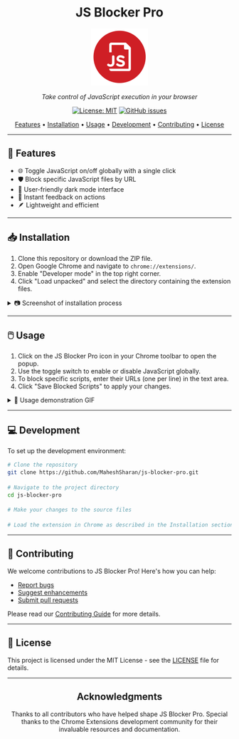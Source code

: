 <div align="center">

# JS Blocker Pro

<img src="icons/icon128.png" width="128" alt="JS Blocker Pro Logo">

*Take control of JavaScript execution in your browser*

[![License: MIT](https://img.shields.io/badge/License-MIT-blue.svg)](https://opensource.org/licenses/MIT)
[![GitHub issues](https://img.shields.io/github/issues/MaheshSharan/js-blocker-pro.svg)](https://github.com/MaheshSharan/js-blocker-pro/issues)

[Features](#features) • [Installation](#installation) • [Usage](#usage) • [Development](#development) • [Contributing](#contributing) • [License](#license)

</div>

---

## 🚀 Features

- 🌐 Toggle JavaScript on/off globally with a single click
- 🛡️ Block specific JavaScript files by URL
- 🌙 User-friendly dark mode interface
- 💬 Instant feedback on actions
- 🪶 Lightweight and efficient

---

## 📥 Installation

1. Clone this repository or download the ZIP file.
2. Open Google Chrome and navigate to `chrome://extensions/`.
3. Enable "Developer mode" in the top right corner.
4. Click "Load unpacked" and select the directory containing the extension files.

<details>
<summary>📷 Screenshot of installation process</summary>
<br>
<img src="docs/installation-screenshot.png" alt="Installation Screenshot" width="600">
</details>

---

## 🖱️ Usage

1. Click on the JS Blocker Pro icon in your Chrome toolbar to open the popup.
2. Use the toggle switch to enable or disable JavaScript globally.
3. To block specific scripts, enter their URLs (one per line) in the text area.
4. Click "Save Blocked Scripts" to apply your changes.

<details>
<summary>🎥 Usage demonstration GIF</summary>
<br>
<img src="docs/usage-demo.gif" alt="Usage Demonstration" width="300">
</details>

---

## 💻 Development

To set up the development environment:

```bash
# Clone the repository
git clone https://github.com/MaheshSharan/js-blocker-pro.git

# Navigate to the project directory
cd js-blocker-pro

# Make your changes to the source files

# Load the extension in Chrome as described in the Installation section
```

---

## 🤝 Contributing

We welcome contributions to JS Blocker Pro! Here's how you can help:

- [Report bugs](https://github.com/MaheshSharan/js-blocker-pro/issues)
- [Suggest enhancements](https://github.com/MaheshSharan/js-blocker-pro/issues)
- [Submit pull requests](https://github.com/MaheshSharan/js-blocker-pro/pulls)

Please read our [Contributing Guide](CONTRIBUTING.md) for more details.

---

## 📄 License

This project is licensed under the MIT License - see the [LICENSE](LICENSE) file for details.

---

<div align="center">

##  Acknowledgments

Thanks to all contributors who have helped shape JS Blocker Pro.
Special thanks to the Chrome Extensions development community for their invaluable resources and documentation.

</div>
